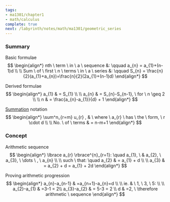 ```yaml
---
tags:
- ma1301/chapter1
- math/calculus
complete: true
next: /labyrinth/notes/math/ma1301/geometric_series
---
```




### Summary
Basic formulae
$$
\begin{align*}
nth \ term \ in \ a \ sequence &: \qquad a_{n} = a_{1}+(n-1)d \\
\\
Sum \ of \ first \ n \ terms \ in \ a \ series &: \qquad S_{n} = \frac{n}{2}(a_{1}+a_{n})=\frac{n}{2}(2a_{1}+(n-1)d) 
\end{align*}
$$

Derived formulae
$$
\begin{align*}
a_{1} & = S_{1} \\
\\
a_{n} & = S_{n}-S_{n-1}, \ for \ n \geq 2 \\
\\
n & = \frac{a_{n}-a_{1}}{d} + 1
\end{align*}
$$

[Summation](/labyrinth/notes/math/math_fundementals/summation_notation) notation
$$
\begin{align*}
\sum^n_{r=m} u_{r} , & \ where \ a_{r} \ has \ the \ form, \ r \cdot d \\
\\
No. \ of \ terms & = n-m+1
\end{align*}
$$

### Concept
Arithmetic sequence
$$
\begin{align*}
\lbrace a_{r} \rbrace^{n}_{r=1}: \quad a_{1}, \ & a_{2}, \ a_{3}, \ \dots \ , \ a_{n} \\
\\
such \ that: \quad a_{2} & = a_{1} + d \\
\\
a_{3} & = a_{2} + d = a_{1} + 2d
\end{align*}
$$

Proving arithmetic progression
$$
\begin{align*}
a_{n}-a_{n-1} & =a_{n+1}-a_{n}=d \\
\\
ie. & \ 1, \ 3, \ 5: \\
\\
a_{2}-a_{1} & =3-1 = 2\\
a_{3}-a_{2} & = 5-3 = 2 \\
d & =2, \ \therefore arithmetic \ sequence
\end{align*}
$$